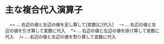 # 主な複合代入演算子
　+= … 右辺の値と左辺の値を足し算して[変数]に[代入]
　-= … 右辺の値と左辺の値を引き算して変数に代入
　*= … 右辺の値と左辺の値を掛け算して変数に代入
　/= … 右辺の値と左辺の値を割り算して変数に代入
